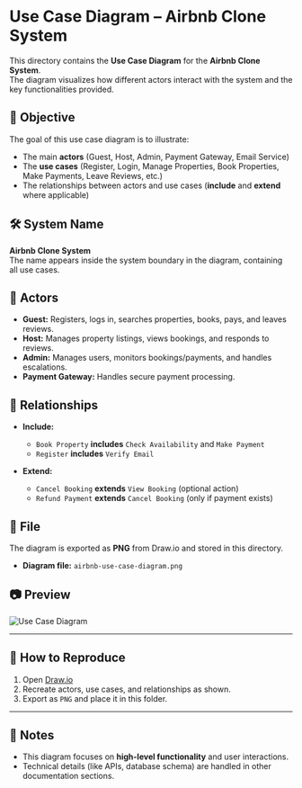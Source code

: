 # Use Case Diagram – Airbnb Clone System

This directory contains the **Use Case Diagram** for the **Airbnb Clone System**.  
The diagram visualizes how different actors interact with the system and the key functionalities provided.

## 🎯 Objective
The goal of this use case diagram is to illustrate:
- The main **actors** (Guest, Host, Admin, Payment Gateway, Email Service)
- The **use cases** (Register, Login, Manage Properties, Book Properties, Make Payments, Leave Reviews, etc.)
- The relationships between actors and use cases (**include** and **extend** where applicable)

## 🛠️ System Name
**Airbnb Clone System**  
The name appears inside the system boundary in the diagram, containing all use cases.

## 👥 Actors
- **Guest:** Registers, logs in, searches properties, books, pays, and leaves reviews.  
- **Host:** Manages property listings, views bookings, and responds to reviews.  
- **Admin:** Manages users, monitors bookings/payments, and handles escalations.  
- **Payment Gateway:** Handles secure payment processing.  

## 🔑 Relationships
- **Include:**  
  - `Book Property` **includes** `Check Availability` and `Make Payment`  
  - `Register` **includes** `Verify Email`

- **Extend:**  
  - `Cancel Booking` **extends** `View Booking` (optional action)  
  - `Refund Payment` **extends** `Cancel Booking` (only if payment exists)

## 📄 File
The diagram is exported as **PNG** from Draw.io and stored in this directory.  

- **Diagram file:** `airbnb-use-case-diagram.png`

## 📷 Preview
![Use Case Diagram](./use-case-diagram.png)

---

## 📌 How to Reproduce
1. Open [Draw.io](https://app.diagrams.net/)
2. Recreate actors, use cases, and relationships as shown.
3. Export as `PNG` and place it in this folder.

---

## 📝 Notes
- This diagram focuses on **high-level functionality** and user interactions.
- Technical details (like APIs, database schema) are handled in other documentation sections.

